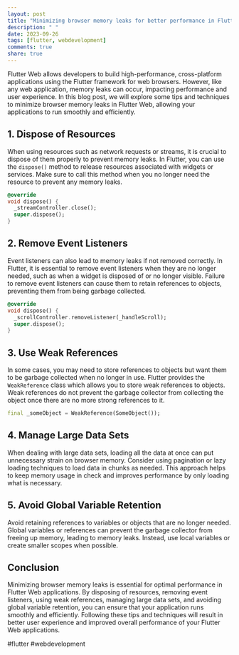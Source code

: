 ```yaml
---
layout: post
title: "Minimizing browser memory leaks for better performance in Flutter web"
description: " "
date: 2023-09-26
tags: [flutter, webdevelopment]
comments: true
share: true
---
```


Flutter Web allows developers to build high-performance, cross-platform applications using the Flutter framework for web browsers. However, like any web application, memory leaks can occur, impacting performance and user experience. In this blog post, we will explore some tips and techniques to minimize browser memory leaks in Flutter Web, allowing your applications to run smoothly and efficiently.

## 1. Dispose of Resources 

When using resources such as network requests or streams, it is crucial to dispose of them properly to prevent memory leaks. In Flutter, you can use the `dispose()` method to release resources associated with widgets or services. Make sure to call this method when you no longer need the resource to prevent any memory leaks.

```dart
@override
void dispose() {
  _streamController.close();
  super.dispose();
}
```

## 2. Remove Event Listeners

Event listeners can also lead to memory leaks if not removed correctly. In Flutter, it is essential to remove event listeners when they are no longer needed, such as when a widget is disposed of or no longer visible. Failure to remove event listeners can cause them to retain references to objects, preventing them from being garbage collected.

```dart
@override
void dispose() {
  _scrollController.removeListener(_handleScroll);
  super.dispose();
}
```

## 3. Use Weak References

In some cases, you may need to store references to objects but want them to be garbage collected when no longer in use. Flutter provides the `WeakReference` class which allows you to store weak references to objects. Weak references do not prevent the garbage collector from collecting the object once there are no more strong references to it.

```dart
final _someObject = WeakReference(SomeObject());
```

## 4. Manage Large Data Sets

When dealing with large data sets, loading all the data at once can put unnecessary strain on browser memory. Consider using pagination or lazy loading techniques to load data in chunks as needed. This approach helps to keep memory usage in check and improves performance by only loading what is necessary.

## 5. Avoid Global Variable Retention

Avoid retaining references to variables or objects that are no longer needed. Global variables or references can prevent the garbage collector from freeing up memory, leading to memory leaks. Instead, use local variables or create smaller scopes when possible.

## Conclusion

Minimizing browser memory leaks is essential for optimal performance in Flutter Web applications. By disposing of resources, removing event listeners, using weak references, managing large data sets, and avoiding global variable retention, you can ensure that your application runs smoothly and efficiently. Following these tips and techniques will result in better user experience and improved overall performance of your Flutter Web applications.

#flutter #webdevelopment